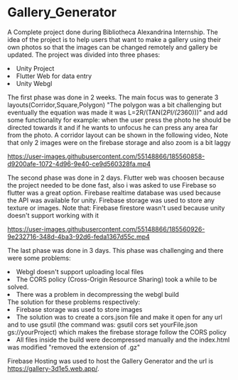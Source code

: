 # Gallery_Generator
A Complete project done during Bibliotheca Alexandrina Internship. The idea of the project is to help users that want to make a gallery using their own photos so that the images can be changed remotely and gallery be updated.
The project was divided into three phases:
<li>Unity Project</li>
<li>Flutter Web for data entry</li>
<li>Unity Webgl </li>

The first phase was done in 2 weeks. The main focus was to generate 3 layouts(Corridor,Square,Polygon) "The polygon was a bit challenging but eventually the equation was made it was L=2R/(TAN(2*PI/(2*360)))" and add some functionality for example: when the user press the photo he should be directed towards it and if he wants to unfocus he can press any area far from the photo. A corridor layout can be shown in the following video, Note that only 2 images were on the firebase storage and also zoom is a bit laggy

https://user-images.githubusercontent.com/55148866/185560858-d9200afe-1072-4d96-9e40-ce9d560328fa.mp4



The second phase was done in 2 days. Flutter web was choosen because the project needed to be done fast, also i was asked to use Firebase so flutter was a great option. Firebase realtime database was used because the API was available for unity. Firebase storage was used to store any texture or images.
Note that: Firebase firestore wasn't used because unity doesn't support working with it


https://user-images.githubusercontent.com/55148866/185560926-9e232716-348d-4ba3-92d6-feda1367d55c.mp4


The last phase was done in 3 days. This phase was challenging and there were some problems:
<li>Webgl doesn't support uploading local files</li> 
<li>The CORS policy (Cross-Origin Resource Sharing) took a while to be solved.</li> 
<li>There was a problem in decompressing the webgl build</li>
The solution for these problems respectively:
<li>Firebase storage was used to store images</li>
<li>The solution was to create a cors.json file and make it open for any url and to use gsutil (the command was: gsutil cors set yourFile.json gs://yourProject) which makes the firebase storage follow the CORS policy</li>
<li>All files inside the build were decompressed manually and the index.html was modified "removed the extension of .gz"</li>

Firebase Hosting was used to host the Gallery Generator and the url is https://gallery-3d1e5.web.app/.
